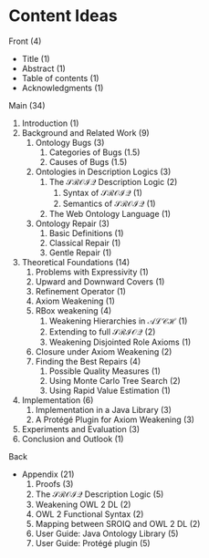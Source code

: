 # Content Ideas

Front (4)

- Title (1)
- Abstract (1)
- Table of contents (1)
- Acknowledgments (1)

Main (34)

1. Introduction (1)
2. Background and Related Work (9)
    1. Ontology Bugs (3)
        1. Categories of Bugs (1.5)
        2. Causes of Bugs (1.5)
    2. Ontologies in Description Logics (3)
        1. The $\mathcal{SROIQ}$ Description Logic (2)
            1. Syntax of $\mathcal{SROIQ}$ (1)
            2. Semantics of $\mathcal{SROIQ}$ (1)
        2. The Web Ontology Language (1)
    3. Ontology Repair (3)
        1. Basic Definitions (1)
        2. Classical Repair (1)
        3. Gentle Repair (1)
3. Theoretical Foundations (14)
    1. Problems with Expressivity (1)
    2. Upward and Downward Covers (1)
    3. Refinement Operator (1)
    4. Axiom Weakening (1)
    5. RBox weakening (4)
        1. Weakening Hierarchies in $\mathcal{ALCH}$ (1)
        2. Extending to full $\mathcal{SRIOQ}$ (2)
        3. Weakening Disjointed Role Axioms (1)
    6. Closure under Axiom Weakening (2)
    7. Finding the Best Repairs (4)
        1. Possible Quality Measures (1)
        2. Using Monte Carlo Tree Search (2)
        3. Using Rapid Value Estimation (1)
4. Implementation (6)
    1. Implementation in a Java Library (3)
    2. A Protégé Plugin for Axiom Weakening (3)
5. Experiments and Evaluation (3)
6. Conclusion and Outlook (1)

Back

- Appendix (21)
    1. Proofs (3)
    2. The $\mathcal{SROIQ}$ Description Logic (5)
    3. Weakening OWL 2 DL (2)
    4. OWL 2 Functional Syntax (2)
    5. Mapping between SROIQ and OWL 2 DL (2)
    6. User Guide: Java Ontology Library (5)
    7. User Guide: Protégé plugin (5)
